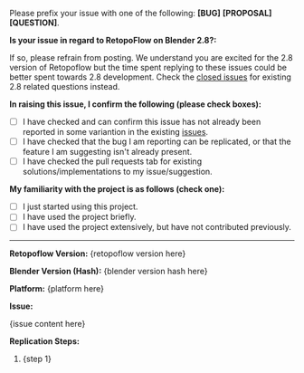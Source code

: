 Please prefix your issue with one of the following: **[BUG]** **[PROPOSAL]** **[QUESTION]**.

**Is your issue in regard to RetopoFlow on Blender 2.8?:**

If so, please refrain from posting. We understand you are excited for the 2.8 version of Retopoflow but the time spent replying to these issues could be better spent towards 2.8 development. Check the [closed issues](https://github.com/CGCookie/retopoflow/issues?utf8=%E2%9C%93&q=is%3Aissue+is%3Aclosed) for existing 2.8 related questions instead.

**In raising this issue, I confirm the following (please check boxes):**

- [ ] I have checked and can confirm this issue has not already been reported in some variantion in the existing [issues](https://github.com/CGCookie/retopoflow/issues).
- [ ] I have checked that the bug I am reporting can be replicated, or that the feature I am suggesting isn't already present.
- [ ] I have checked the pull requests tab for existing solutions/implementations to my issue/suggestion.

**My familiarity with the project is as follows (check one):**

- [ ] I just started using this project.
- [ ] I have used the project briefly.
- [ ] I have used the project extensively, but have not contributed previously.

----


**Retopoflow Version:** {retopoflow version here}

**Blender Version (Hash):** {blender version hash here}

**Platform:** {platform here}

**Issue:**

{issue content here}


**Replication Steps:**

1. {step 1}

